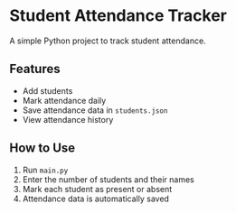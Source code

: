 # Student Attendance Tracker

A simple Python project to track student attendance.  

## Features
- Add students
- Mark attendance daily
- Save attendance data in `students.json`
- View attendance history

## How to Use
1. Run `main.py`
2. Enter the number of students and their names
3. Mark each student as present or absent
4. Attendance data is automatically saved
